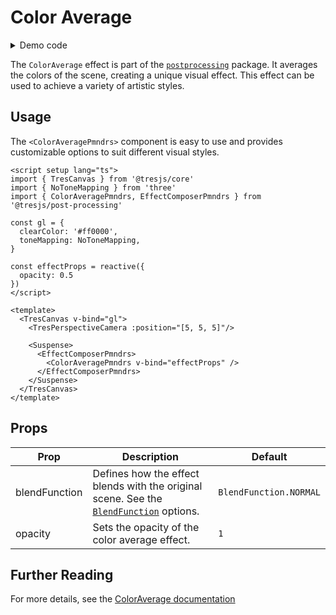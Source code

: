# Color Average

<DocsDemo>
  <ColorAverageDemo />
</DocsDemo>

<details>
  <summary>Demo code</summary>

  <<< @/.vitepress/theme/components/pmdrs/ColorAverageDemo.vue{0}
</details>

The `ColorAverage` effect is part of the [`postprocessing`](https://pmndrs.github.io/postprocessing/public/docs/class/src/effects/ColorAverageEffect.js~ColorAverageEffect.html) package. It averages the colors of the scene, creating a unique visual effect. This effect can be used to achieve a variety of artistic styles.

## Usage

The `<ColorAveragePmndrs>` component is easy to use and provides customizable options to suit different visual styles.

```vue{4,11-13,20-24}
<script setup lang="ts">
import { TresCanvas } from '@tresjs/core'
import { NoToneMapping } from 'three'
import { ColorAveragePmndrs, EffectComposerPmndrs } from '@tresjs/post-processing'

const gl = {
  clearColor: '#ff0000',
  toneMapping: NoToneMapping,
}

const effectProps = reactive({
  opacity: 0.5
})
</script>

<template>
  <TresCanvas v-bind="gl">
    <TresPerspectiveCamera :position="[5, 5, 5]"/>

    <Suspense>
      <EffectComposerPmndrs>
        <ColorAveragePmndrs v-bind="effectProps" />
      </EffectComposerPmndrs>
    </Suspense>
  </TresCanvas>
</template>
```

## Props

| Prop              | Description                                                                                                   | Default                   |
| ----------------- | ------------------------------------------------------------------------------------------------------------- | ------------------------- |
| blendFunction     | Defines how the effect blends with the original scene. See the [`BlendFunction`](https://pmndrs.github.io/postprocessing/public/docs/variable/index.html#static-variable-BlendFunction) options.                                                               | `BlendFunction.NORMAL`    |
| opacity           | Sets the opacity of the color average effect.                                                                 | `1`                       |

## Further Reading
For more details, see the [ColorAverage documentation](https://pmndrs.github.io/postprocessing/public/docs/class/src/effects/ColorAverageEffect.js~ColorAverageEffect.html)

